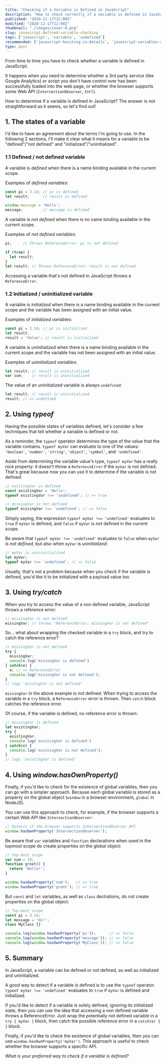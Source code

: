 ```yaml
---
title: "Checking if a Variable is Defined in JavaScript"
description: "How to check correctly if a variable is defined in JavaScript using typeof operator, try/catch blocks, or window.hasOwnProperty()"
published: "2020-11-17T12:00Z"
modified: "2020-11-17T12:00Z"
thumbnail: "./images/cover-8.png"
slug: javascript-defined-variable-checking
tags: ['javascript', 'variable', 'undefined']
recommended: ['javascript-hoisting-in-details', 'javascript-variables-and-temporal-dead-zone']
type: post
---
```


From time to time you have to check whether a variable is defined in JavaScript.  

It happens when you need to determine whether a 3rd party service (like Google Analytics) or script you don't have control over has been successfully loaded into the web page, or whether the browser supports some Web API (`IntersectionObserver`, `Intl`).  

How to determine if a variable is defined in JavaScript? The answer is not straightforward as it seems, so let's find out!

## 1. The states of a variable

I'd like to have an agreement about the terms I'm going to use. In the following 2 sections, I'll make it clear what it means for a variable to be "defined"/"not defined" and "initialized"/"uninitialized". 

### 1.1 Defined / not defined variable

A variable is *defined* when there is a name binding available in the current scope.  

Examples of *defined variables*:

```javascript
const pi = 3.14; // pi is defined
let result;      // result is defined

window.message = 'Hello';
message;         // message is defined
```

A variable is *not defined* when there is no name binding available in the current scope.   

Examples of *not defined variables*:

```javascript
pi;     // Throws ReferenceError: pi is not defined

if (true) {
  let result;
}
let result; // Throws ReferenceError: result is not defined
```

Accessing a variable that's not defined in JavaScript throws a `ReferenceError`.  

### 1.2 Initialized / uninitialized variable

A variable is *initialized* when there is a name binding available in the current scope and the variable has been assigned with an initial value.  

Examples of *initialized variables*:

```javascript
const pi = 3.14; // pi is initialized
let result;
result = 'Value'; // result is initialized
```

A variable is *uninitialized* when there is a name binding available in the current scope and the variable has not been assigned with an initial value.  

Examples of *uninitialized variables*:

```javascript
let result; // result is uninitialized
var sum;    // result is uninitialized
```

The value of an uninitialized variable is always `undefined`:

```javascript
let result; // result is uninitialized
result; // => undefined
```

## 2. Using *typeof*

Having the possible states of variables defined, let's consider a few techniques that tell whether a variable is defined or not.  

As a reminder, the `typeof` operator determines the type of the value that the variable contains. `typeof myVar` can evaluate to one of the values: `'boolean'`, `'number'`, `'string'`, `'object'`, `'symbol'`, and `'undefined'`.

Aside from determining the variable value's type, `typeof myVar` has a really nice property: it doesn't throw a `ReferenceError` if the `myVar` is not defined. That's great because now you can use it to determine if the variable is not defined:

```javascript
// existingVar is defined
const existingVar = 'Hello';
typeof existingVar !== 'undefined'; // => true

// missingVar is not defined
typeof missingVar !== 'undefined'; // => false
```

Simply saying, the expression `typeof myVar !== 'undefined'` evaluates to `true` if `myVar` is defined, and `false` if `myVar` is not defined in the current scope.  

Be aware that `typeof myVar !== 'undefined'` evaluates to `false` when `myVar` is *not defined*, but also when `myVar` is *uninitialized*:

```javascript
// myVar is unininitialized
let myVar;
typeof myVar !== 'undefined'; // => false
```

Usually, that's not a problem because when you check if the variable is defined, you'd like it to be initialized with a payload value too.  

## 3. Using *try/catch*

When you try to access the value of a non defined variable, JavaScript throws a reference error:

```javascript
// missingVar is not defined
missingVar; // throws "ReferenceError: missingVar is not defined"
```

So... what about wrapping the checked variable in a `try` block, and try to catch the reference error?  

```javascript
// missingVar is not defined
try {
  missingVar;
  console.log('missingVar is defined')
} catch(e) {
  e; // => ReferenceError
  console.log('missingVar is not defined');
}
// logs 'missingVar is not defined'
```

`missingVar` in the above example is not defined. When trying to access the variable in a `try` block, a `ReferenceError` error is thrown. Then `catch` block catches the reference error.  

Of course, if the variable is defined, no reference error is thrown:

```javascript
// missingVar is defined
let existingVar;
try {
  existingVar;
  console.log('existingVar is defined')
} catch(e) {
  console.log('existingVar is not defined');
}
// logs 'existingVar is defined'
```

## 4. Using *window.hasOwnProperty()*

Finally, if you'd like to check for the existence of global variables, then you can go with a simpler approach. Because each global variable is stored as a property on the global object (`window` in a browser environment, `global` in NodeJS).  

You can use this approach to check, for example, if the browser supports a certain Web API like `IntersectionObserver`:

```javascript
// Detects if the browser supports IntersectionObserver API
window.hasOwnProperty('IntersectionObserver');
```

Be aware that `var` variables and `function` declarations when used in the topmost scope do create properties on the global object:

```javascript
// Top-most scope
var num = 19;
function greet() {
  return 'Hello!';
}

window.hasOwnProperty('num');   // => true
window.hasOwnProperty('greet'); // => true
```

But `const` and `let` variables, as well as `class` declrations, do not create properties on the global object:

```javascript
// Top-most scope
const pi = 3.14;
let message = 'Hi!';
class MyClass {}

console.log(window.hasOwnProperty('pi'));      // => false
console.log(window.hasOwnProperty('message')); // => false
console.log(window.hasOwnProperty('MyClass')); // => false
```

## 5. Summary

In JavaScript, a variable can be defined or not defined, as well as initialized and uninitialized.  

A good way to detect if a variable is defined is to use the `typeof` operator. `typeof myVar !== 'undefined'` evaluates to `true` if `myVar` is defined and initialized.  

If you'd like to detect if a variable is solely defined, ignoring its initialized state, then you can use the idea that accessing a non defined variable throws a ReferenceError. Just wrap the potentially not defined variable in a `try { myVar }` block, then catch the possible reference error in a `catch(e) {  }` block.  

Finally, if you'd like to check the existence of global variables, then you can use `window.hasOwnProperty('myVar')`. This approach is useful to check whether the browser supports a specific API.  

*What is your preferred way to check if a variable is defined?*

